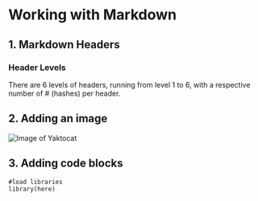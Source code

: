 # Working with Markdown
## 1. Markdown Headers
### Header Levels
There are 6 levels of headers, running from level 1 to 6, with a respective number of # (hashes) per header.
## 2. Adding an image
![Image of Yaktocat](https://octodex.github.com/images/yaktocat.png)

## 3. Adding code blocks
```{r}
#load libraries
library(here)
```
